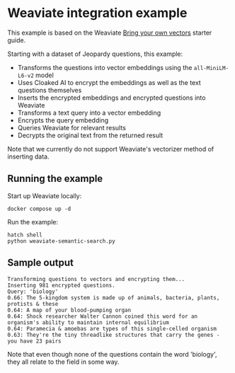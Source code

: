 # Weaviate integration example

This example is based on the Weaviate [Bring your own vectors](https://weaviate.io/developers/weaviate/starter-guides/custom-vectors) starter guide.

Starting with a dataset of Jeopardy questions, this example:

- Transforms the questions into vector embeddings using the `all-MiniLM-L6-v2` model
- Uses Cloaked AI to encrypt the embeddings as well as the text questions themselves
- Inserts the encrypted embeddings and encrypted questions into Weaviate
- Transforms a text query into a vector embedding
- Encrypts the query embedding
- Queries Weaviate for relevant results
- Decrypts the original text from the returned result

Note that we currently do not support Weaviate's vectorizer method of inserting data.

## Running the example

Start up Weaviate locally:

```
docker compose up -d
```

Run the example:

```
hatch shell
python weaviate-semantic-search.py
```

## Sample output

```
Transforming questions to vectors and encrypting them...
Inserting 981 encrypted questions.
Query: 'biology'
0.66: The 5-kingdom system is made up of animals, bacteria, plants, protists & these
0.64: A map of your blood-pumping organ
0.64: Shock researcher Walter Cannon coined this word for an organism's ability to maintain internal equilibrium
0.64: Paramecia & amoebas are types of this single-celled organism
0.63: They're the tiny threadlike structures that carry the genes - you have 23 pairs
```

Note that even though none of the questions contain the word 'biology', they all relate to the field in some way.
